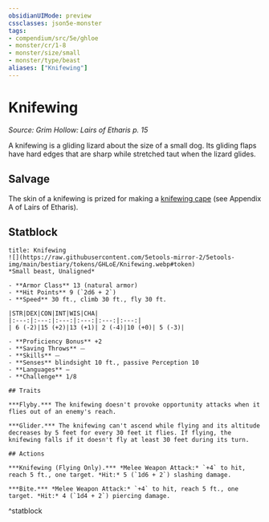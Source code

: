 ```yaml
---
obsidianUIMode: preview
cssclasses: json5e-monster
tags:
- compendium/src/5e/ghloe
- monster/cr/1-8
- monster/size/small
- monster/type/beast
aliases: ["Knifewing"]
---
```

# Knifewing
*Source: Grim Hollow: Lairs of Etharis p. 15*  

A knifewing is a gliding lizard about the size of a small dog. Its gliding flaps have hard edges that are sharp while stretched taut when the lizard glides.

## Salvage

The skin of a knifewing is prized for making a [knifewing cape](/Systems/5e/items/knifewing-cape-ghloe.md) (see Appendix A of Lairs of Etharis).

## Statblock

```ad-statblock
title: Knifewing
![](https://raw.githubusercontent.com/5etools-mirror-2/5etools-img/main/bestiary/tokens/GHLoE/Knifewing.webp#token)
*Small beast, Unaligned*

- **Armor Class** 13 (natural armor)
- **Hit Points** 9 (`2d6 + 2`)
- **Speed** 30 ft., climb 30 ft., fly 30 ft.

|STR|DEX|CON|INT|WIS|CHA|
|:---:|:---:|:---:|:---:|:---:|:---:|
| 6 (-2)|15 (+2)|13 (+1)| 2 (-4)|10 (+0)| 5 (-3)|

- **Proficiency Bonus** +2
- **Saving Throws** ⏤
- **Skills** ⏤
- **Senses** blindsight 10 ft., passive Perception 10
- **Languages** —
- **Challenge** 1/8

## Traits

***Flyby.*** The knifewing doesn't provoke opportunity attacks when it flies out of an enemy's reach.

***Glider.*** The knifewing can't ascend while flying and its altitude decreases by 5 feet for every 30 feet it flies. If flying, the knifewing falls if it doesn't fly at least 30 feet during its turn.

## Actions

***Knifewing (Flying Only).*** *Melee Weapon Attack:* `+4` to hit, reach 5 ft., one target. *Hit:* 5 (`1d6 + 2`) slashing damage.

***Bite.*** *Melee Weapon Attack:* `+4` to hit, reach 5 ft., one target. *Hit:* 4 (`1d4 + 2`) piercing damage.
```
^statblock